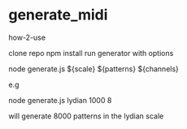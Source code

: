 # generate_midi

how-2-use

clone repo
npm install
run generator with options

node generate.js ${scale} ${patterns} ${channels}

e.g

node generate.js lydian 1000 8

will generate 8000 patterns in the lydian scale
